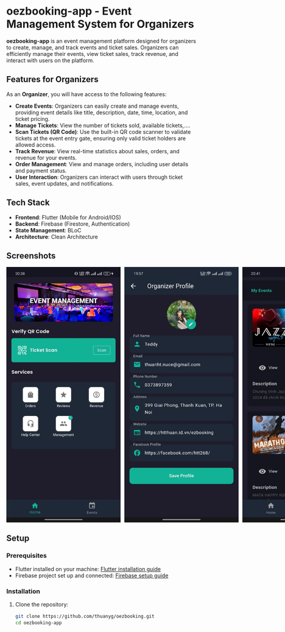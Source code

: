# oezbooking-app - Event Management System for Organizers

**oezbooking-app** is an event management platform designed for organizers to create, manage, and track events and ticket sales. Organizers can efficiently manage their events, view ticket sales, track revenue, and interact with users on the platform.

## Features for Organizers

As an **Organizer**, you will have access to the following features:

- **Create Events**: Organizers can easily create and manage events, providing event details like title, description, date, time, location, and ticket pricing.
- **Manage Tickets**: View the number of tickets sold, available tickets,....
- **Scan Tickets (QR Code)**: Use the built-in QR code scanner to validate tickets at the event entry gate, ensuring only valid ticket holders are allowed access.
- **Track Revenue**: View real-time statistics about sales, orders, and revenue for your events.
- **Order Management**: View and manage orders, including user details and payment status.
- **User Interaction**: Organizers can interact with users through ticket sales, event updates, and notifications.

## Tech Stack

- **Frontend**: Flutter (Mobile for Android/IOS)
- **Backend**: Firebase (Firestore, Authentication)
- **State Management**: BLoC
- **Architecture**: Clean Architecture

## Screenshots
<div style="display: flex; gap: 10px;">
  <img src="./screenshots/img_1.png" alt="Organizer App Screenshot" width="300">
  <img src="./screenshots/img_2.png" alt="Organizer App Screenshot" width="300">
  <img src="./screenshots/img_3.png" alt="Organizer App Screenshot" width="300">
  <img src="./screenshots/img_4.png" alt="Organizer App Screenshot" width="300">
  <img src="./screenshots/img_5.png" alt="Organizer App Screenshot" width="300">
  <img src="./screenshots/img_6.png" alt="Organizer App Screenshot" width="300">
  <img src="./screenshots/img_7.png" alt="Organizer App Screenshot" width="300">
  <img src="./screenshots/img_8.png" alt="Organizer App Screenshot" width="300">
  <img src="./screenshots/img_9.png" alt="Organizer App Screenshot" width="300">
  <img src="./screenshots/img_10.png" alt="Organizer App Screenshot" width="300">
  <img src="./screenshots/img_11.png" alt="Organizer App Screenshot" width="300">
  <img src="./screenshots/img_12.png" alt="Organizer App Screenshot" width="300">
  <img src="./screenshots/img_13.png" alt="Organizer App Screenshot" width="300">
  <img src="./screenshots/img_14.png" alt="Organizer App Screenshot" width="300">
  <img src="./screenshots/img_15.png" alt="Organizer App Screenshot" width="300">
  <img src="./screenshots/img_16.ng" alt="Organizer App Screenshot" width="300">
  <img src="./screenshots/img_17.png" alt="Organizer App Screenshot" width="300">
  <img src="./screenshots/img_18.png" alt="Organizer App Screenshot" width="300">
  <img src="./screenshots/img_19.png" alt="Organizer App Screenshot" width="300">
  <img src="./screenshots/img_20.png" alt="Organizer App Screenshot" width="300">
</div>

## Setup

### Prerequisites

- Flutter installed on your machine: [Flutter installation guide](https://flutter.dev/docs/get-started/install)
- Firebase project set up and connected: [Firebase setup guide](https://firebase.google.com/docs/flutter/setup)

### Installation

1. Clone the repository:
   ```bash
   git clone https://github.com/thuanyg/oezbooking.git
   cd oezbooking-app
